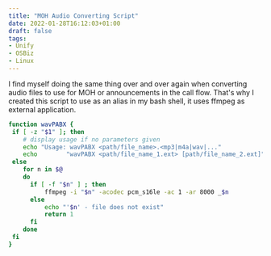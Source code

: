 ```yaml
---
title: "MOH Audio Converting Script"
date: 2022-01-28T16:12:03+01:00
draft: false
tags:
- Unify
- OSBiz
- Linux
---
```


I find myself doing the same thing over and over again when converting audio files to use for MOH or announcements in the call flow.
That's why I created this script to use as an alias in my bash shell, it uses ffmpeg as external application.

```bash
function wavPABX {
 if [ -z "$1" ]; then
    # display usage if no parameters given
    echo "Usage: wavPABX <path/file_name>.<mp3|m4a|wav|..."
    echo        "wavPABX <path/file_name_1.ext> [path/file_name_2.ext]"
 else
    for n in $@
    do
      if [ -f "$n" ] ; then
          ffmpeg -i "$n" -acodec pcm_s16le -ac 1 -ar 8000 _$n
      else
          echo "'$n' - file does not exist"
          return 1
      fi
    done
 fi
}
```

